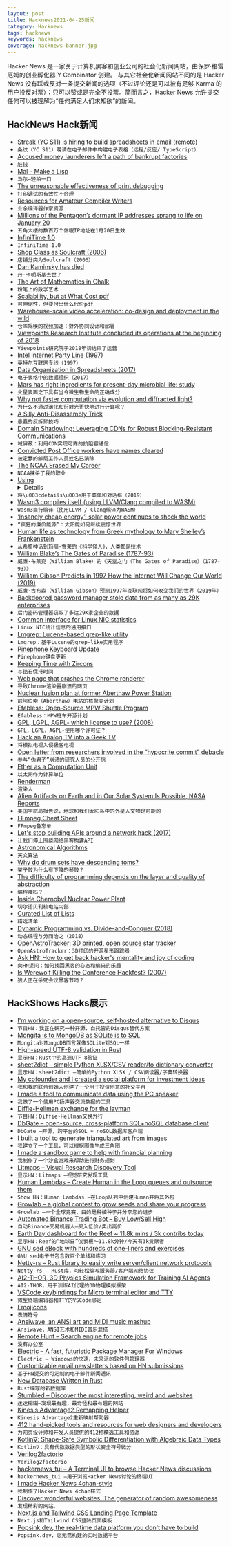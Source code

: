 ```yaml
---
layout: post
title: Hacknews2021-04-25新闻
category: Hacknews
tags: hacknews
keywords: hacknews
coverage: hacknews-banner.jpg
---
```


Hacker News 是一家关于计算机黑客和创业公司的社会化新闻网站，由保罗·格雷厄姆的创业孵化器 Y Combinator 创建。
与其它社会化新闻网站不同的是 Hacker News 没有踩或反对一条提交新闻的选项（不过评论还是可以被有足够 Karma 的用户投反对票）；只可以赞或是完全不投票。简而言之，Hacker News 允许提交任何可以被理解为“任何满足人们求知欲”的新闻。

## HackNews Hack新闻


- [Streak (YC S11) is hiring to build spreadsheets in email (remote)](https://www.streak.com/careers/product-engineer)
- `条纹（YC S11）聘请在电子邮件中构建电子表格（远程/反应/ TypeScript）`
- [Accused money launderers left a path of bankrupt factories](https://newsinteractive.post-gazette.com/ukraine-money-laundering/)
- `脏钱`
- [Mal – Make a Lisp](https://github.com/kanaka/mal)
- `马尔–轻拍一口`
- [The unreasonable effectiveness of print debugging](https://buttondown.email/geoffreylitt/archive/starting-this-newsletter-print-debugging-byoc/)
- `打印调试的有效性不合理`
- [Resources for Amateur Compiler Writers](https://c9x.me/compile/bib/)
- `业余编译器作家资源`
- [Millions of the Pentagon’s dormant IP addresses sprang to life on January 20](https://www.washingtonpost.com/technology/2021/04/24/pentagon-internet-address-mystery/)
- `五角大楼的数百万个休眠IP地址在1月20日生效`
- [InfiniTime 1.0](https://www.pine64.org/2021/04/22/its-time-infinitime-1-0/)
- `InfiniTime 1.0`
- [Shop Class as Soulcraft (2006)](https://www.thenewatlantis.com/publications/shop-class-as-soulcraft)
- `店铺分类为Soulcraft（2006）`
- [Dan Kaminsky has died](https://twitter.com/marcwrogers/status/1385961838735597572)
- `丹·卡明斯基去世了`
- [The Art of Mathematics in Chalk](https://www.scientificamerican.com/article/the-art-of-mathematics-in-chalk/)
- `粉笔上的数学艺术`
- [Scalability, but at What Cost pdf](https://www.usenix.org/system/files/conference/hotos15/hotos15-paper-mcsherry.pdf)
- `可伸缩性，但要付出什么代价pdf`
- [Warehouse-scale video acceleration: co-design and deployment in the wild](https://dl.acm.org/doi/abs/10.1145/3445814.3446723)
- `仓库规模的视频加速：野外协同设计和部署`
- [Viewpoints Research Institute concluded its operations at the beginning of 2018](http://www.vpri.org/)
- `Viewpoints研究院于2018年初结束了运营`
- [Intel Internet Party Line (1997)](https://web.archive.org/web/19970419202411/http://www1.intel.com/iaweb/ipl/index.htm)
- `英特尔互联网专线（1997）`
- [Data Organization in Spreadsheets (2017)](https://www.tandfonline.com/doi/full/10.1080/00031305.2017.1375989)
- `电子表格中的数据组织（2017）`
- [Mars has right ingredients for present-day microbial life: study](https://www.brown.edu/news/2021-04-22/subsurface)
- `火星表面之下具有当今微生物生命的正确成分`
- [Why not faster computation via evolution and diffracted light?](https://interconnected.org/home/2021/04/20/computers)
- `为什么不通过演化和衍射光更快地进行计算呢？`
- [A Silly Anti-Disassembly Trick](https://alexomara.com/blog/a-silly-anti-disassembly-trick/)
- `愚蠢的反拆卸技巧`
- [Domain Shadowing: Leveraging CDNs for Robust Blocking-Resistant Communications](https://blog.torproject.org/anti-censorship-domain-shadowing)
- `域屏蔽：利用CDN实现可靠的抗阻塞通信`
- [Convicted Post Office workers have names cleared](https://www.bbc.com/news/business-56859357)
- `被定罪的邮局工作人员姓名已清除`
- [The NCAA Erased My Career](https://www.theplayerstribune.com/posts/brittany-collens-tennis-ncaa-university-of-massachusetts)
- `NCAA抹杀了我的职业`
- [Using <details> for menus and dialogs (2019)](https://css-tricks.com/using-details-for-menus-and-dialogs-is-an-interesting-idea/)
- `将\u003cdetails\u003e用于菜单和对话框（2019）`
- [Wasm3 compiles itself (using LLVM/Clang compiled to WASM)](https://twitter.com/wasm3_engine/status/1384288567627640839)
- `Wasm3自行编译（使用LLVM / Clang编译为WASM）`
- [‘Insanely cheap energy’: solar power continues to shock the world](https://www.theguardian.com/australia-news/2021/apr/25/insanely-cheap-energy-how-solar-power-continues-to-shock-the-world)
- `“疯狂的廉价能源”：太阳能如何继续震惊世界`
- [Human life as technology from Greek mythology to Mary Shelley’s Frankenstein](https://www.laphamsquarterly.org/technology/prometheus-toolbox)
- `从希腊神话到玛丽·雪莱的《科学怪人》，人类都是技术`
- [William Blake’s The Gates of Paradise (1787-93)](https://publicdomainreview.org/collection/william-blakes-the-gates-of-paradise)
- `威廉·布莱克（William Blake）的《天堂之门（The Gates of Paradise）（1787-93）》`
- [William Gibson Predicts in 1997 How the Internet Will Change Our World (2019)](https://www.openculture.com/2019/02/pioneering-sci-fi-author-william-gibson-predicts-in-1997-how-the-internet-will-change-our-world.html)
- `威廉·吉布森（William Gibson）预测1997年互联网将如何改变我们的世界（2019年）`
- [Backdoored password manager stole data from as many as 29K enterprises](https://arstechnica.com/gadgets/2021/04/hackers-backdoor-corporate-password-manager-and-steal-customer-data/?comments=1)
- `后门密码管理器窃取了多达29K家企业的数据`
- [Common interface for Linux NIC statistics](https://people.kernel.org/kuba/common-interface-for-nic-statistics)
- `Linux NIC统计信息的通用接口`
- [Lmgrep: Lucene-based grep-like utility](https://www.jocas.lt/blog/post/intro-to-lucene-grep/)
- `Lmgrep：基于Lucene的grep-like实用程序`
- [Pinephone Keyboard Update](https://forum.pine64.org/showthread.php?tid=13684)
- `Pinephone键盘更新`
- [Keeping Time with Zircons](https://knowablemagazine.org/article/physical-world/2021/keeping-time-zircons)
- `与锆石保持时间`
- [Web page that crashes the Chrome renderer](https://ronsor.github.io/byechrome.html?ok=bye)
- `导致Chrome渲染器崩溃的网页`
- [Nuclear fusion plan at former Aberthaw Power Station](https://www.bbc.co.uk/news/uk-wales-56872376)
- `前阿伯索（Aberthaw）电站的核聚变计划`
- [Efabless: Open-Source MPW Shuttle Program](https://efabless.com/open_shuttle_program/2)
- `Efabless：MPW班车开源计划`
- [GPL, LGPL, AGPL- which license to use? (2008)](https://www.openshot.org/blog/2008/07/10/gpl-lgpl-agpl-oh-my/)
- `GPL，LGPL，AGPL-使用哪个许可证？ `
- [Hack an Analog TV into a Geek TV](https://spectrum.ieee.org/consumer-electronics/audiovideo/hack-an-analog-tv-into-a-geek-tv)
- `将模拟电视入侵极客电视`
- [Open letter from researchers involved in the “hypocrite commit” debacle](https://lore.kernel.org/lkml/CAK8KejpUVLxmqp026JY7x5GzHU2YJLPU8SzTZUNXU2OXC70ZQQ@mail.gmail.com/T/#u)
- `参与“伪君子”崩溃的研究人员的公开信`
- [Ether as a Computation Unit](https://blog.merwanedrai.com/2021/04/24/ether-as-a-computation-unit.html)
- `以太网作为计算单位`
- [Renderman](https://renderman.pixar.com/)
- `渲染人`
- [Alien Artifacts on Earth and in Our Solar System Is Possible, NASA Reports](https://thedebrief.org/alien-artifacts-on-earth-and-in-our-solar-system-is-possible-nasa-reports/)
- `美国宇航局报告说，地球和我们太阳系中的外星人文物是可能的`
- [FFmpeg Cheat Sheet](https://gist.github.com/steven2358/ba153c642fe2bb1e47485962df07c730)
- `FFmpeg备忘单`
- [Let's stop building APIs around a network hack (2017)](https://apisyouwonthate.com/blog/lets-stop-building-apis-around-a-network-hack)
- `让我们停止围绕网络黑客构建API`
- [Astronomical Algorithms](https://www.willbell.com/math/MC1.HTM)
- `天文算法`
- [Why do drum sets have descending toms?](https://www.lowvolumedrumming.org/descending-toms/)
- `架子鼓为什么有下降的琴鼓？`
- [The difficulty of programming depends on the layer and quality of abstraction](https://okossa.com/is-programming-hard-it-depends-ada7fe642025)
- `编程难吗？`
- [Inside Chernobyl Nuclear Power Plant](https://petapixel.com/2021/04/24/exclusive-photos-inside-the-chernobyl-nuclear-power-plant/)
- `切尔诺贝利核电站内部`
- [Curated List of Lists](https://project-awesome.org/)
- `精选清单`
- [Dynamic Programming vs. Divide-and-Conquer (2018)](https://trekhleb.dev/blog/2018/dynamic-programming-vs-divide-and-conquer/)
- `动态编程与分而治之（2018）`
- [OpenAstroTracker: 3D printed, open source star tracker](https://openastrotech.com/)
- `OpenAstroTracker：3D打印的开源星形跟踪器`
- [Ask HN: How to get back hacker's mentality and joy of coding](item?id=26930923)
- `向HN提问：如何找回黑客的心态和编码的乐趣`
- [Is Werewolf Killing the Conference Hackfest? (2007)](http://headius.blogspot.com/2007/11/is-werewolf-killing-conference-hackfest.html)
- `狼人正在杀死会议黑客节吗？ `


## HackShows Hacks展示

- [ I'm working on a open-source, self-hosted alternative to Disqus](https://cusdis.com)
- `节目HN：我正在研究一种开源，自托管的Disqus替代方案`
- [ Mongita is to MongoDB as SQLite is to SQL](https://github.com/scottrogowski/mongita)
- `Mongita对MongoDB而言就像SQLite对SQL一样`
- [ High-speed UTF-8 validation in Rust](https://github.com/rusticstuff/simdutf8)
- `显示HN：Rust中的高速UTF-8验证`
- [ sheet2dict – simple Python XLSX/CSV reader/to dictionary converter](https://github.com/Pytlicek/sheet2dict)
- `显示HN：sheet2dict –简单的Python XLSX / CSV阅读器/字典转换器`
- [ My cofounder and I created a social platform for investment ideas](https://info.utradea.com/feed)
- `我和我的联合创始人创建了一个用于投资创意的社交平台`
- [ I made a tool to communicate data using the PC speaker](https://github.com/ggerganov/ggwave/tree/master/examples/r2t2)
- `我做了一个使用PC扬声器交流数据的工具`
- [ Diffie-Hellman exchange for the layman](https://borisreitman.com/privacy.html)
- `节目HN：Diffie-Hellman交换外行`
- [ DbGate – open-source, cross-platform SQL+noSQL database client](https://dbgate.org/)
- `DbGate –开源，跨平台的SQL + noSQL数据库客户端`
- [ I built a tool to generate triangulated art from images](https://github.com/RH12503/Triangula)
- `我建立了一个工具，可以根据图像生成三角图`
- [ I made a sandbox game to help with financial planning](https://simulator.money/)
- `我制作了一个沙盒游戏来帮助进行财务规划`
- [ Litmaps – Visual Research Discovery Tool](https://app.litmaps.co)
- `显示HN：Litmaps –视觉研究发现工具`
- [ Human Lambdas – Create Human in the Loop queues and outsource them](https://humanlambdas.com/)
- `Show HN：Human Lambdas –在Loop队列中创建Human并将其外包`
- [ Growlab – a global contest to grow seeds and share your progress](https://github.com/alexellis/growlab)
- `Growlab –一个全球竞赛，目的是种植种子并分享您的进步`
- [ Automated Binance Trading Bot – Buy Low/Sell High](https://github.com/chrisleekr/binance-trading-bot)
- `自动Binance交易机器人–买入低价/卖出高价`
- [ Earth Day dashboard for the Reef ~ 11.8k mins / 3k contribs today](https://greatreefcensus.org/event/earthday)
- `显示HN：Reef的“地球日”仪表板〜11.8k分钟/今天有3k贡献者`
- [ GNU sed eBook with hundreds of one-liners and exercises](https://learnbyexample.github.io/learn_gnused/introduction.html)
- `GNU sed电子书包含数百个单线和练习`
- [ Netty-rs – Rust library to easily write server/client network protocols](https://gitlab.com/Gelox/netty-rs)
- `Netty-rs – Rust库，可轻松编写服务器/客户端网络协议`
- [ AI2-THOR, 3D Physics Simulation Framework for Training AI Agents](https://github.com/allenai/ai2thor)
- `AI2-THOR，用于训练AI代理的3D物理模拟框架`
- [ VSCode keybindings for Micro terminal editor and TTY](https://github.com/phil294/VSCode-keybindings-for-micro-editor-and-tty)
- `微型终端编辑器和TTY的VSCode绑定`
- [ Emojicons](https://emojicons.netlify.app/)
- `表情符号`
- [ Ansiwave, an ANSI art and MIDI music mashup](https://github.com/oakes/ansiwave)
- `Ansiwave，ANSI艺术和MIDI音乐混搭`
- [ Remote Hunt – Search engine for remote jobs](https://remotehunt.com/no-more-office)
- `没有办公室`
- [ Electric – A fast, futuristic Package Manager For Windows](https://electric.sh)
- `Electric – Windows的快速，未来派的软件包管理器`
- [ Customizable email newsletters based on HN submissions](https://hncustomnewsletters.com/)
- `基于HN提交的可定制的电子邮件新闻通讯`
- [ New Database Written in Rust](https://github.com/sushrut141/DharmaDB)
- `Rust编写的新数据库`
- [ Stumbled – Discover the most interesting, weird and websites](https://stumbled.cc/)
- `迷迷糊糊–发现最有趣，最奇怪和最有趣的网站`
- [ Kinesis Advantage2 Remapping Helper](https://kinesis.vercel.app/)
- `Kinesis Advantage2重新映射帮助器`
- [ 412 hand-picked tools and resources for web designers and developers](https://toolkit.addy.codes/)
- `为网页设计师和开发人员提供的412种精选工具和资源`
- [ Kotlin∇: Shape-Safe Symbolic Differentiation with Algebraic Data Types](https://github.com/breandan/kotlingrad)
- `Kotlin∇：具有代数数据类型的形状安全符号微分`
- [ Verilog2factorio](https://github.com/Redcrafter/verilog2factorio/)
- `Verilog2factorio`
- [ hackernews_tui – A Terminal UI to browse Hacker News discussions](https://github.com/aome510/hackernews-TUI)
- `hackernews_tui –用于浏览Hacker News讨论的终端UI`
- [ I made Hacker News 4chan-style](https://hnchan.netlify.app)
- `我制作了Hacker News 4chan样式`
- [ Discover wonderful websites. The generator of random awesomeness](https://sharkle.com/)
- `发现精彩的网站。`
- [ Next.js and Tailwind CSS Landing Page Template](https://next-ozone.vercel.app/)
- `Next.js和Tailwind CSS登陆页面模板`
- [ Popsink.dev, the real-time data platform you don't have to build](https://app.popsink.dev)
- `Popsink.dev，您无需构建的实时数据平台`

